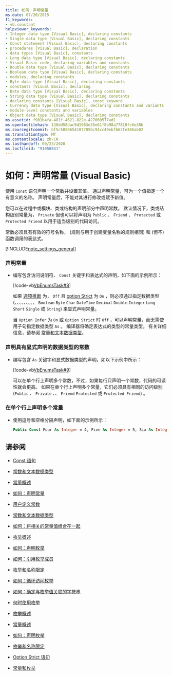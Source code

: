 ```yaml
---
title: 如何：声明常量
ms.date: 07/20/2015
f1_keywords:
- vb.constant
helpviewer_keywords:
- Integer data type [Visual Basic], declaring constants
- Single data type [Visual Basic], declaring constants
- Const statement [Visual Basic], declaring constants
- procedures [Visual Basic], declaration
- data types [Visual Basic], constants
- Long data type [Visual Basic], declaring constants
- Visual Basic code, declaring variables and constants
- Double data type [Visual Basic], declaring constants
- Boolean data type [Visual Basic], declaring constants
- modules, declaring constants
- Byte data type [Visual Basic], declaring constants
- constants [Visual Basic], declaring
- Date data type [Visual Basic], declaring constants
- String data type [Visual Basic], declaring constants
- declaring constants [Visual Basic], const keyword
- Currency data type [Visual Basic], declaring constants and variants
- module-level constants and variables
- Object data type [Visual Basic], declaring constants
ms.assetid: f901b4fa-481f-4621-822e-427060577ad1
ms.openlocfilehash: 138dd58dac9d1983e35e61f8b98a77810fc6e38b
ms.sourcegitcommit: bf5c5850654187705bc94cc40ebfb62fe346ab02
ms.translationtype: MT
ms.contentlocale: zh-CN
ms.lasthandoff: 09/23/2020
ms.locfileid: "91058841"
---
```

# <a name="how-to-declare-a-constant-visual-basic"></a>如何：声明常量 (Visual Basic)

使用 `Const` 语句声明一个常数并设置其值。 通过声明常量，可为一个值指定一个有意义的名称。 声明常量后，不能对其进行修改或赋予新值。  
  
 您可以在过程中或模块、类或结构的声明部分中声明常数。 默认情况下，类或结构级别常量为， `Private` 但也可以将声明为 `Public` 、 `Friend` 、 `Protected` 或 `Protected Friend` 以用于适当级别的代码访问。  
  
 常数必须具有有效的符号名称， (规则与用于创建变量名称的规则相同) 和 (但不) 函数调用的表达式。  
  
[!INCLUDE[note_settings_general](~/includes/note-settings-general-md.md)]  
  
### <a name="to-declare-a-constant"></a>声明常量  
  
- 编写包含访问说明符、 `Const` 关键字和表达式的声明，如下面的示例所示：  
  
     [!code-vb[VbEnumsTask#8](~/samples/snippets/visualbasic/VS_Snippets_VBCSharp/VbEnumsTask/VB/Class2.vb#8)]  
  
     如果 [选项推断](../../../language-reference/statements/option-infer-statement.md) 为， `Off` 且 [option Strict](../../../language-reference/statements/option-strict-statement.md) 为 `On` ，则必须通过指定数据类型 (、、、、、、、、、 `Boolean` `Byte` `Char` `DateTime` `Decimal` `Double` `Integer` `Long` `Short` `Single` 或 `String`) 来显式声明常量。  
  
     当 `Option Infer` 为 `On` 或 `Option Strict` 时 `Off` ，可以声明常量，而无需使用子句指定数据类型 `As` 。 编译器将确定表达式的类型的常量类型。 有关详细信息，请参阅 [常量和文本数据类型](constant-and-literal-data-types.md)。  
  
### <a name="to-declare-a-constant-that-has-an-explicitly-stated-data-type"></a>声明具有显式声明的数据类型的常数  
  
- 编写包含 `As` 关键字和显式数据类型的声明，如以下示例中所示：  
  
     [!code-vb[VbEnumsTask#9](~/samples/snippets/visualbasic/VS_Snippets_VBCSharp/VbEnumsTask/VB/Class2.vb#9)]  
  
     可以在单个行上声明多个常数，不过，如果每行只声明一个常数，代码的可读性就会更高。 如果在单个行上声明多个常量，它们必须具有相同的访问级别 (`Public` 、 `Private` 、、 `Friend` `Protected` 或 `Protected Friend`) 。  
  
### <a name="to-declare-multiple-constants-on-a-single-line"></a>在单个行上声明多个常量  
  
- 使用逗号和空格分隔声明，如下面的示例所示：  
  
    ```vb  
    Public Const Four As Integer = 4, Five As Integer = 5, Six As Integer = 44  
    ```  
  
## <a name="see-also"></a>请参阅

- [Const 语句](../../../language-reference/statements/const-statement.md)
- [常数和文本数据类型](constant-and-literal-data-types.md)
- [常量概述](constants-overview.md)
- [如何：声明常量](how-to-declare-a-constant.md)
- [用户定义常数](user-defined-constants.md)
- [常数和文本数据类型](constant-and-literal-data-types.md)
- [如何：将相关的常量值组合在一起](how-to-group-related-constant-values-together.md)
- [枚举概述](enumerations-overview.md)
- [如何：声明枚举](how-to-declare-enumerations.md)
- [如何：引用枚举成员](how-to-refer-to-an-enumeration-member.md)
- [枚举和名称限定](enumerations-and-name-qualification.md)
- [如何：循环访问枚举](how-to-iterate-through-an-enumeration.md)
- [如何：确定与枚举值关联的字符串](how-to-determine-the-string-associated-with-an-enumeration-value.md)
- [何时使用枚举](when-to-use-an-enumeration.md)

- [枚举概述](enumerations-overview.md)
- [常量概述](constants-overview.md)
- [如何：声明枚举](how-to-declare-enumerations.md)
- [枚举和名称限定](enumerations-and-name-qualification.md)
- [Option Strict 语句](../../../language-reference/statements/option-strict-statement.md)
- [常量和枚举](../../../language-reference/constants-and-enumerations.md)
